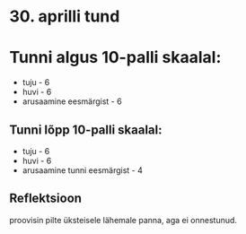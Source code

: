 # 30. aprilli tund

# Tunni algus 10-palli skaalal:

-   tuju - 6
-   huvi - 6
-   arusaamine eesmärgist - 6

## Tunni lõpp 10-palli skaalal:

-   tuju - 6
-   huvi - 6
-   arusaamine tunni eesmärgist - 4

## Reflektsioon

proovisin pilte üksteisele lähemale panna, aga ei onnestunud.
